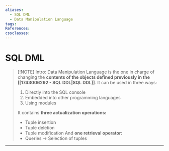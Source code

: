 ```yaml
---
aliases:
  - SQL DML
  - Data Manipulation Language
tags: 
References: 
cssclasses:
---
```

# SQL DML

> [!NOTE] Intro: 
> Data Manipulation Language is the one in charge of changing the **contents of the objects defined previously in the [[1743006292 - SQL DDL|SQL DDL]]**. It can be used in three ways:
> 1. Directly into the SQL console
> 2. Embedded into other programming languages
> 3. Using modules
> 
> It contains **three actualization operations:**
> + Tuple insertion
> + Tuple deletion
> + Tuple modification
> And **one retrieval operator:**
> + Queries → Selection of tuples
> 

***